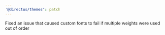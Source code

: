```yaml
---
'@directus/themes': patch
---
```


Fixed an issue that caused custom fonts to fail if multiple weights were used out of order
